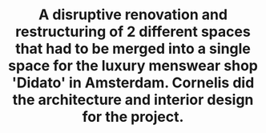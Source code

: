 ---
layout: case
category: cases
title: "A disruptive renovation and restructuring of 2 different spaces that had to be merged into a single space for the luxury menswear shop 'Didato' in Amsterdam. Cornelis did the architecture and interior design for the project."
pictures:
  - url: didato/1.jpg
  - url: didato/2.jpg
  - url: didato/3.jpg
  - url: didato/4.jpg
---